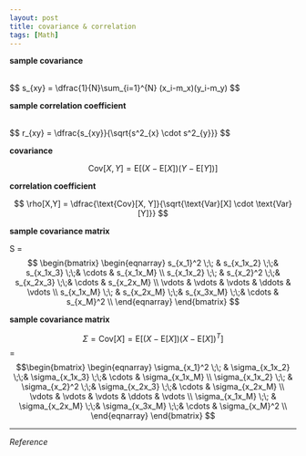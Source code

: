 ```yaml
---
layout: post
title: covariance & correlation
tags: [Math]
---
```


**sample covariance**
>

<br/>
$$
s_{xy} = \dfrac{1}{N}\sum_{i=1}^{N} (x_i-m_x)(y_i-m_y)
$$


**sample correlation coefficient**
>

<br/>
$$
r_{xy} = \dfrac{s_{xy}}{\sqrt{s^2_{x} \cdot s^2_{y}}}
$$
<br/>

**covariance**
>

$$
\text{Cov}[X, Y] = \text{E}[(X - \text{E}[X])(Y - \text{E}[Y])]
$$

**correlation coefficient**
>

$$
\rho[X,Y] =  \dfrac{\text{Cov}[X, Y]}{\sqrt{\text{Var}[X] \cdot \text{Var}[Y]}}
$$


**sample covariance matrix**
>


S =
$$
\begin{bmatrix}
\begin{eqnarray}
s_{x_1}^2     \;\;  &  s_{x_1x_2} \;\;&  s_{x_1x_3} \;\;&  \cdots &  s_{x_1x_M} \\
s_{x_1x_2}   \;\;    &  s_{x_2}^2 \;\;&  s_{x_2x_3} \;\;&  \cdots &  s_{x_2x_M} \\
\vdots       &  \vdots &  \vdots &  \ddots &  \vdots \\
s_{x_1x_M}   \;\;    &  s_{x_2x_M} \;\;&  s_{x_3x_M} \;\;&  \cdots &  s_{x_M}^2 \\
\end{eqnarray}
\end{bmatrix}
$$


**sample covariance matrix**
>


$$\Sigma = \text{Cov}[X] = \text{E} \left[ (X - \text{E}[X])(X - \text{E}[X])^T \right]$$ =
$$\begin{bmatrix}
\begin{eqnarray}
\sigma_{x_1}^2     \;\;  &  \sigma_{x_1x_2} \;\;&  \sigma_{x_1x_3} \;\;&  \cdots &  \sigma_{x_1x_M} \\
\sigma_{x_1x_2}   \;\;    &  \sigma_{x_2}^2 \;\;&  \sigma_{x_2x_3} \;\;&  \cdots &  \sigma_{x_2x_M} \\
\vdots       &  \vdots &  \vdots &  \ddots &  \vdots \\
\sigma_{x_1x_M}   \;\;    &  \sigma_{x_2x_M} \;\;&  \sigma_{x_3x_M} \;\;&  \cdots &  \sigma_{x_M}^2 \\
\end{eqnarray}
\end{bmatrix}
$$







***
*Reference*
